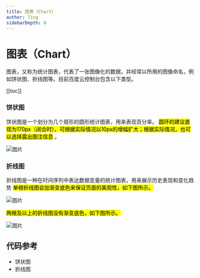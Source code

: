 ```yaml
---
title: 图表（Chart）
author: Ting
sidebarDepth: 0
---
```

# 图表（Chart）

图表，又称为统计图表，代表了一张图像化的数据，并经常以所用的图像命名，例如饼状图、折线图等。目前百度云控制台包含以下类型。

 [[toc]]

### 饼状图

饼状图是一个划分为几个扇形的圆形统计图表，用来表现百分率。 <mark>圆环的建议直径为170px（闭合时），可根据实际情况以10px的增幅扩大；根据实际情况，也可以选择露出图注信息</mark> 。

![图片](http://baiduyun-guideline.bj.bcebos.com/console/widget/chart/01_2x.png)

### 折线图

折线图是一种在时间序列中表达数据变量的统计图表，用来展示历史表现和变化趋势
<mark>单根折线图会加渐变底色来保证页面的美观性，如下图所示。</mark>

![图片](http://baiduyun-guideline.bj.bcebos.com/console/widget/chart/02_2x.png)

<mark>两根及以上的折线图没有渐变底色，如下图所示。</mark>

![图片](http://baiduyun-guideline.bj.bcebos.com/console/widget/chart/03_2x.png)

## 代码参考

 - 饼状图
 - 折线图